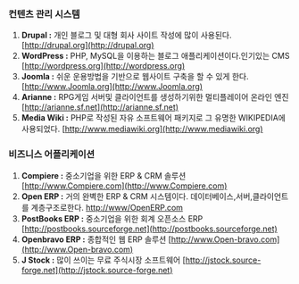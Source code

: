 ### 컨텐츠 관리 시스템

1. **Drupal :** 개인 블로그 및 대형 회사 사이트 작성에 많이 사용된다. [http://drupal.org](http://drupal.org)
2. **WordPress :** PHP, MySQL을 이용하는 블로그 애플리케이션이다.인기있는 CMS [http://wordpress.org](http://wordpress.org)
3. **Joomla :** 쉬운 운용방법을 기반으로 웹사이트 구축을 할 수 있게 한다. [http://www.Joomla.org](http://www.Joomla.org)
4. **Arianne :** RPG게임 서버및 클라이언트를 생성하기위한 멀티플레이어 온라인 엔진 [http://arianne.sf.net](http://arianne.sf.net)
5. **Media Wiki :** PHP로 작성된 자유 소프트웨어 패키지로 그 유명한 WIKIPEDIA에 사용되었다. [http://www.mediawiki.org](http://www.mediawiki.org)

### 비즈니스 어플리케이션

1. **Compiere :** 중소기업을 위한 ERP & CRM 솔루션 [http://www.Compiere.com](http://www.Compiere.com)
2. **Open ERP :** 거의 완벽한 ERP & CRM 시스템이다. 데이터베이스,서버,클라이언트를 계층구조로한다. [http://www/OpenERP.com](http://www/OpenERP.com)
3. **PostBooks ERP :** 중소기업을 위한 회계 오픈소스 ERP [http://postbooks.sourceforge.net](http://postbooks.sourceforge.net)
4. **Openbravo ERP :** 종합적인 웹 ERP 솔루션 [http://www.Open-bravo.com](http://www.Open-bravo.com)
5. **J Stock :** 많이 쓰이는 무료 주식시장 소프트웨어 [http://jstock.source-forge.net](http://jstock.source-forge.net)



